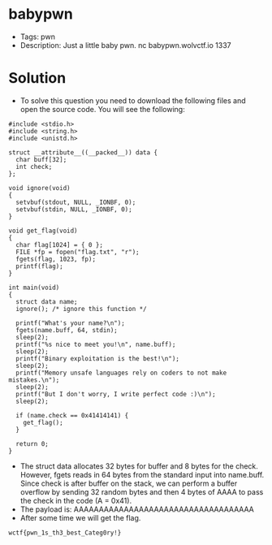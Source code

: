 # babypwn
- Tags: pwn
- Description: Just a little baby pwn. nc babypwn.wolvctf.io 1337

# Solution
- To solve this question you need to download the following files and open the source code. You will see the following:

```
#include <stdio.h>
#include <string.h>
#include <unistd.h>

struct __attribute__((__packed__)) data {
  char buff[32];
  int check;
};

void ignore(void)
{
  setvbuf(stdout, NULL, _IONBF, 0);
  setvbuf(stdin, NULL, _IONBF, 0);
}

void get_flag(void)
{
  char flag[1024] = { 0 };
  FILE *fp = fopen("flag.txt", "r");
  fgets(flag, 1023, fp);
  printf(flag);
}

int main(void) 
{
  struct data name;
  ignore(); /* ignore this function */

  printf("What's your name?\n");
  fgets(name.buff, 64, stdin);
  sleep(2);
  printf("%s nice to meet you!\n", name.buff);
  sleep(2);
  printf("Binary exploitation is the best!\n");
  sleep(2);
  printf("Memory unsafe languages rely on coders to not make mistakes.\n");
  sleep(2);
  printf("But I don't worry, I write perfect code :)\n");
  sleep(2);

  if (name.check == 0x41414141) {
    get_flag();
  }

  return 0;
}
```

- The struct data allocates 32 bytes for buffer and 8 bytes for the check. However, fgets reads in 64 bytes from the standard input into name.buff. Since check is after buffer on the stack, we can perform a buffer overflow by sending 32 random bytes and then 4 bytes of AAAA to pass the check in the code (A = 0x41).
- The payload is: AAAAAAAAAAAAAAAAAAAAAAAAAAAAAAAAAAAA
- After some time we will get the flag.

```
wctf{pwn_1s_th3_best_Categ0ry!}
```
